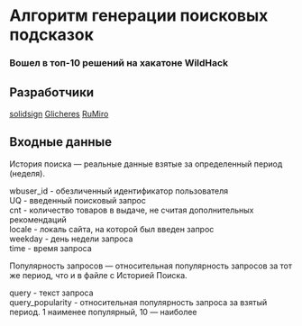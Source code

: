 # Алгоритм генерации поисковых подсказок

### Вошел в топ-10 решений на хакатоне WildHack

## Разработчики

[solidsign](https://github.com/solidsign)
[Glicheres](https://github.com/Glicheres)
[RuMiro](https://github.com/RuMiro)

## Входные данные

История поиска — реальные данные взятые за определенный период (неделя).  

wbuser_id - обезличенный идентификатор пользователя   
UQ - введенный поисковый запрос   
cnt - количество товаров в выдаче, не считая дополнительных рекомендаций  
locale - локаль сайта, на которой был введен запрос   
weekday - день недели запроса   
time - время запроса  

Популярность запросов — относительная популярность запросов за тот же период, что и в файле с Историей Поиска.

query - текст запроса   
query_popularity - относительная популярность запроса за взятый период. 1 наименее популярный, 10 — наиболее
